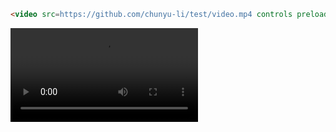 

```html
<video src=https://github.com/chunyu-li/test/video.mp4 controls preload></video>
```



![de](./video.mp4)

